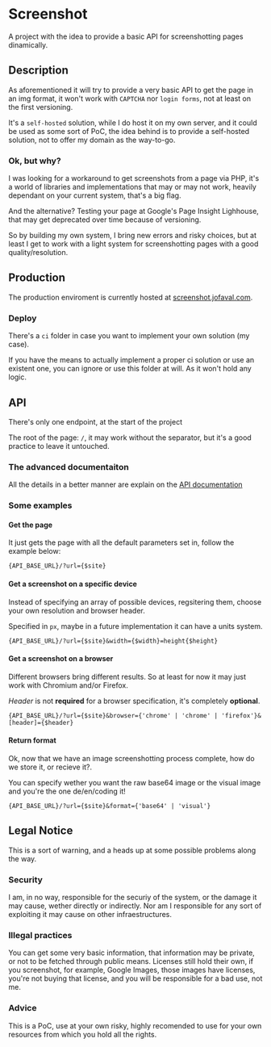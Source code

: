 # Screenshot #
A project with the idea to provide a basic API for screenshotting pages dinamically.

## Description
As aforementioned it will try to provide a very basic API to get the page in an img format, it won't work with `CAPTCHA` nor `login forms`, not at least on the first versioning.

It's a `self-hosted` solution, while I do host it on my own server, and it could be used as some sort of PoC, the idea behind is to provide a self-hosted solution, not to offer my domain as the way-to-go.

### Ok, but why?
I was looking for a workaround to get screenshots from a page via PHP, it's a world of libraries and implementations that may or may not work, heavily dependant on your current system, that's a big flag.

And the alternative? Testing your page at Google's Page Insight Lighhouse, that may get deprecated over time because of versioning.

So by building my own system, I bring new errors and risky choices, but at least I get to work with a light system for screenshotting pages with a good quality/resolution.

## Production
The production enviroment is currently hosted at [screenshot.jofaval.com](https://screenshot.jofaval.com).

### Deploy
There's a `ci` folder in case you want to implement your own solution (my case).

If you have the means to actually implement a proper ci solution or use an existent one, you can ignore or use this folder at will. As it won't hold any logic.

## API
There's only one endpoint, at the start of the project

The root of the page: `/`, it may work without the separator, but it's a good practice to leave it untouched.

### The advanced documentaiton
All the details in a better manner are explain on the [API documentation](./docs/en/Api.md)

### Some examples

#### Get the page
It just gets the page with all the default parameters set in, follow the example below:

`{API_BASE_URL}/?url={$site}`

#### Get a screenshot on a specific device
Instead of specifying an array of possible devices, regsitering them, choose your own resolution and browser header.

Specified in `px`, maybe in a future implementation it can have a units system.

`{API_BASE_URL}/?url={$site}&width={$width}=height{$height}`

#### Get a screenshot on a browser
Different browsers bring different results. So at least for now it may just work with Chromium and/or Firefox.

*Header* is not **required** for a browser specification, it's completely **optional**.

`{API_BASE_URL}/?url={$site}&browser={'chrome' | 'chrome' | 'firefox'}&[header]={$header}`

#### Return format
Ok, now that we have an image screenshotting process complete, how do we store it, or recieve it?.

You can specify wether you want the raw base64 image or the visual image and you're the one de/en/coding it!

`{API_BASE_URL}/?url={$site}&format={'base64' | 'visual'}`

## Legal Notice
This is a sort of warning, and a heads up at some possible problems along the way.

### Security
I am, in no way, responsible for the securiy of the system, or the damage it may cause, wether directly or indirectly. Nor am I responsible for any sort of exploiting it may cause on other infraestructures.

### Illegal practices
You can get some very basic information, that information may be private, or not to be fetched through public means. Licenses still hold their own, if you screenshot, for example, Google Images, those images have licenses, you're not buying that license, and you will be responsible for a bad use, not me.

### Advice
This is a PoC, use at your own risky, highly recomended to use for your own resources from which you hold all the rights.